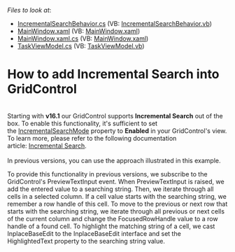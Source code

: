 <!-- default file list -->
*Files to look at*:

* [IncrementalSearchBehavior.cs](./CS/IncrementalSearch/Behavior/IncrementalSearchBehavior.cs) (VB: [IncrementalSearchBehavior.vb](./VB/IncrementalSearch/Behavior/IncrementalSearchBehavior.vb))
* [MainWindow.xaml](./CS/IncrementalSearch/MainWindow.xaml) (VB: [MainWindow.xaml](./VB/IncrementalSearch/MainWindow.xaml))
* [MainWindow.xaml.cs](./CS/IncrementalSearch/MainWindow.xaml.cs) (VB: [MainWindow.xaml](./VB/IncrementalSearch/MainWindow.xaml))
* [TaskViewModel.cs](./CS/IncrementalSearch/ViewModel/TaskViewModel.cs) (VB: [TaskViewModel.vb](./VB/IncrementalSearch/ViewModel/TaskViewModel.vb))
<!-- default file list end -->
# How to add Incremental Search into GridControl


<p><br>Starting with <strong>v16.1</strong> our GridControl supports <strong>Incremental Search</strong> out of the box. To enable this functionality, it's sufficient to set the <a href="https://documentation.devexpress.com/WPF/DevExpress.Xpf.Grid.DataViewBase.IncrementalSearchMode.property">IncrementalSearchMode</a> property to <strong>Enabled</strong> in your GridControl's view. To learn more, please refer to the following documentation article: <a href="https://documentation.devexpress.com/WPF/118017/Controls-and-Libraries/Data-Grid/Filtering-and-Searching/Incremental-Search">Incremental Search</a>.<br><br>In previous versions, you can use the approach illustrated in this example.</p>
<p>To provide this functionality in previous versions, we subscribe to the GridControl's PreviewTextInput event. When PreviewTextInput is raised, we add the entered value to a searching string. Then, we iterate through all cells in a selected column. If a cell value starts with the searching string, we remember a row handle of this cell. To move to the previous or next row that starts with the searching string, we iterate through all previous or next cells of the current column and change the FocusedRowHandle value to a row handle of a found cell. To highlight the matching string of a cell, we cast InplaceBaseEdit to the InplaceBaseEdit interface and set the HighlightedText property to the searching string value.</p>

<br/>


